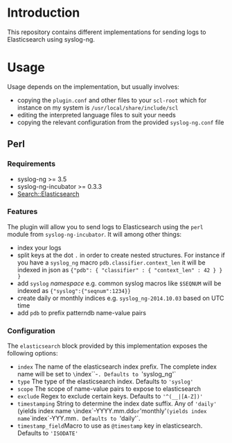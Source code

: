 # Introduction

This repository contains different implementations for sending logs to Elasticsearch
using syslog-ng.

# Usage

Usage depends on the implementation, but usually involves:

* copying the `plugin.conf` and other files to your `scl-root`
  which for instance on my system is `/usr/local/share/include/scl`
* editing the interpreted language files to suit your needs
* copying the relevant configuration from the provided `syslog-ng.conf` file

## Perl

### Requirements

* syslog-ng >= 3.5
* syslog-ng-incubator >= 0.3.3
* [Search::Elasticsearch](http://search.cpan.org/dist/Search-Elasticsearch/lib/Search/Elasticsearch.pm)

### Features

The plugin will allow you to send logs to Elasticsearch using the `perl` module from `syslog-ng-incubator`. It will among other things:

* index your logs
* split keys at the dot `.` in order to create nested structures. For instance if you have a `syslog_ng` macro `pdb.classifier.context_len` it will be indexed in json as `{"pdb": { "classifier" : { "context_len" : 42 } } }`
* add `syslog` *namespace* e.g. common syslog macros like `$SEQNUM` will be indexed as `{"syslog":{"seqnum":1234}}`
* create daily or monthly indices e.g. `syslog_ng-2014.10.03` based on UTC time
* add `pdb` to prefix patterndb name-value pairs

### Configuration

The `elasticsearch` block provided by this implementation exposes the following options:

* `index` The name of the elasticsearch index prefix. The complete index name will be set to `\`index``-<timestamping-string>`. Defaults to `'syslog_ng'`
* `type` The type of the elasticsearch index. Defaults to `'syslog'`
* `scope` The scope of name-value pairs to expose to elasticsearch
* `exclude` Regex to exclude certain keys. Defaults to `'^(__|[A-Z])'`
* `timestamping` String to determine the index date suffix. Any of `'daily'` (yields index name `\`index\`-YYYY.mm.dd` or `'monthly'` (yields index name `\`index\`-YYY.mm`. Defaults to `'daily'`.
* `timestamp_field`Macro to use as `@timestamp` key in elasticsearch. Defaults to `'ISODATE'`
